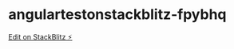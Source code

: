 # angulartestonstackblitz-fpybhq

[Edit on StackBlitz ⚡️](https://stackblitz.com/edit/angulartestonstackblitz-fpybhq)